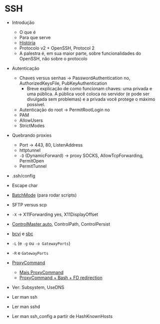 SSH
===

- Introdução
    - O que é
    - Para que serve
    - [História](https://en.wikipedia.org/wiki/Secure_Shell#History_and_development)
    - Protocolo v2 + OpenSSH, Protocol 2
    - A palestra é, em sua maior parte, sobre funcionalidades do OpenSSH, não
      sobre o protocolo

- Autenticação
    - Chaves versus senhas -> PasswordAuthentication no, AuthorizedKeysFile,
      PubKeyAuthentication
        - Breve explicação de como funcionam chaves: uma privada e uma pública.
          A pública você coloca no servidor (e pode ser divulgada sem
          problemas) e a privada você protege o máximo possível.
    - Autenticação do root -> PermitRootLogin no
    - PAM
    - AllowUsers
    - StrictModes
- Quebrando proxies
    - Port -> 443, 80, ListenAddress
    - httptunnel
    - `-D` (DynamicForward) -> proxy SOCKS, AllowTcpForwarding, PermitOpen
    - PermitTunnel
- .ssh/config
- Escape char
- [BatchMode](http://www.thegeekstuff.com/2009/10/how-to-execute-ssh-and-scp-in-batch-mode-only-when-passwordless-login-is-enabled/) (para rodar scripts)
- SFTP versus scp
- `-X` -> X11Forwarding yes, X11DisplayOffset
- [ControlMaster
  auto](http://sshmenu.sourceforge.net/articles/transparent-mulithop.html),
  ControlPath, ControlPersist
- [bcvi](http://sshmenu.sourceforge.net/articles/bcvi/) e
  [sbc](https://github.com/turicas/sbc)
- `-L` (e `-g` ou `-o GatewayPorts`)
- `-R` e `GatewayPorts`
- [ProxyCommand](http://www.undeadly.org/cgi?action=article&sid=20070925181947)
    - [Mais ProxyCommand](http://www.statusq.org/archives/2008/07/03/1916/)
    - [ProxyCommand + Bash + FD redirection](http://unix.stackexchange.com/questions/19604/all-about-ssh-proxycommand#19607)
- Ver: Subsystem, UseDNS
- Ler man ssh
- Ler man sshd
- Ler man ssh\_config a partir de HashKnownHosts
